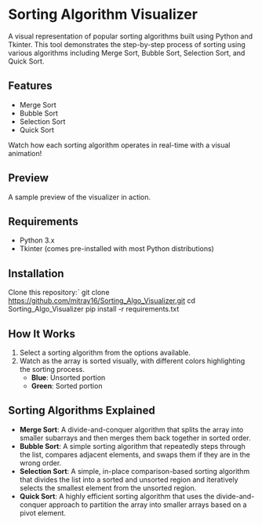 # Sorting Algorithm Visualizer

A visual representation of popular sorting algorithms built using Python and Tkinter. This tool demonstrates the step-by-step process of sorting using various algorithms including Merge Sort, Bubble Sort, Selection Sort, and Quick Sort.

## Features
- Merge Sort
- Bubble Sort
- Selection Sort
- Quick Sort

Watch how each sorting algorithm operates in real-time with a visual animation!

## Preview

A sample preview of the visualizer in action.

## Requirements
- Python 3.x
- Tkinter (comes pre-installed with most Python distributions)

## Installation

Clone this repository:`
git clone https://github.com/mitray16/Sorting_Algo_Visualizer.git
cd Sorting_Algo_Visualizer
pip install -r requirements.txt 

## How It Works
1. Select a sorting algorithm from the options available.
2. Watch as the array is sorted visually, with different colors highlighting the sorting process.
   - **Blue**: Unsorted portion
   - **Green**: Sorted portion

## Sorting Algorithms Explained

- **Merge Sort**: A divide-and-conquer algorithm that splits the array into smaller subarrays and then merges them back together in sorted order.
- **Bubble Sort**: A simple sorting algorithm that repeatedly steps through the list, compares adjacent elements, and swaps them if they are in the wrong order.
- **Selection Sort**: A simple, in-place comparison-based sorting algorithm that divides the list into a sorted and unsorted region and iteratively selects the smallest element from the unsorted region.
- **Quick Sort**: A highly efficient sorting algorithm that uses the divide-and-conquer approach to partition the array into smaller arrays based on a pivot element.

